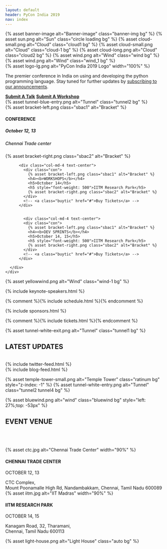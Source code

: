 ```yaml
---
layout: default
header: PyCon India 2019
nav: index
---
```


<section class="pycon-banner wrapper">
  {% asset banner-image alt="Banner-image" class="banner-img bg" %}
  {% asset sun.png alt="Sun" class="circle loading bg" %}
  {% asset cloud-small.png alt="Cloud" class="cloud1 bg" %}
  {% asset cloud-small.png alt="Cloud" class="cloud-1 bg" %}
  {% asset cloud-long.png alt="Cloud" class="cloud2 bg" %}
  {% asset wind.png alt="Wind" class="wind bg" %}
  {% asset wind.png alt="Wind" class="wind_1 bg" %}

  <div class="container">
    <div class="row">
      <div class="col-md-6"></div>
      <div class="col-md-6">
        <div class="pycon-banner-text">
          <div class="text-center conference">
            {% asset logo-lg.png alt="PyCon India 2019 Logo" width="100%" %}
            <p>
              The premier conference in India on using and
              developing the python programming language. Stay tuned
              for further updates by <a
              href="https://goo.gl/forms/GdtTebWL7mn3oKtW2">subscribing
              to our announcements</a>.
            </p>
          </div>
          <div class="text-center pycon-speakers-img dwd-buyticket" style="position: relative;">
            <a href="https://in.pycon.org/cfp/2019/proposals/" class="dwd-link"><b>Submit A Talk</b></a>
            <a href="https://in.pycon.org/cfp/workshops-2019/proposals/" class="dwd-link"><b>Submit A Workshop</b></a>
          </div>
        </div>
      </div>
    </div>
  </div>
  {% asset tunnel-blue-entry.png alt="Tunnel" class="tunnel2 bg" %}
</section>

<section class="pycon-counter wrapper">
  <div class="counter">
    <div class="container">
      <div class="row text-center wow fadeInDown">
          <div class="col-md-4 text-center">
            <div class="con">
              {% asset bracket-left.png class="sbac1" alt="Bracket" %}
              <h4><b>CONFERENCE</b></h4>
              <h5>October 12, 13</h5>
              <h5 style="font-weight: 500">Chennai Trade center</h5>
              {% asset bracket-right.png class="sbac2" alt="Bracket" %}
            </div>
            <!-- <a class="buytic" href="#">Buy Tickets</a> -->
          </div>

          <div class="col-md-4 text-center">
            <div class="con">
              {% asset bracket-left.png class="sbac1" alt="Bracket" %}
              <h4><b>WORKSHOPS</b></h4>
              <h5>October 14</h5>
              <h5 style="font-weight: 500">IITM Research Park</h5>
              {% asset bracket-right.png class="sbac2" alt="Bracket" %}
            </div>
            <!-- <a class="buytic" href="#">Buy Tickets</a> -->
          </div>


            <div class="col-md-4 text-center">
            <div class="con">
              {% asset bracket-left.png class="sbac1" alt="Bracket" %}
              <h4><b>DEV SPRINTS</b></h4>
              <h5>October 14, 15</h5>
              <h5 style="font-weight: 500">IITM Research Park</h5>
              {% asset bracket-right.png class="sbac2" alt="Bracket" %}
            </div>
            <!-- <a class="buytic" href="#">Buy Tickets</a> -->
          </div>

      </div>
    </div>
  </div>

  {% asset yellowwind.png alt="Wind" class="wind-1 bg" %}
</section>

{% include keynote-speakers.html %}

{% comment %}{% include schedule.html %}{% endcomment %}

{% include sponsors.html %}

{% comment %}{% include tickets.html %}{% endcomment %}

<section class="latest-updates wrapper">
  {% asset tunnel-white-exit.png alt="Tunnel" class="tunnel1 bg" %}

  <div class="wow fadeIn">
    <div class="col-md-12 text-center">
      <h1>LATEST UPDATES</h1>
    </div>
  </div>
  <br />
  <div class="container">
    <div class="row wow fadeIn">
      <div class="col-md-10 col-md-offset-1">
        <div class="col-md-6">
          <div class="updates">
            <!-- <h4>Tweets</h4> -->
            {% include twitter-feed.html %}
          </div>
        </div>
        <div class="col-md-6">
          {% include blog-feed.html %}
        </div>
      </div>
    </div>
  </div>

  {% asset temple-tower-small.png alt="Temple Tower" class="ratinum bg" style="z-index: -1" %}
  {% asset tunnel-white-entry.png alt="Tunnel" class="tunnel2 tunnel4 bg" %}
</section>

<section class="pycon-tab events-venue wrapper" >
  {% asset bluewind.png alt="wind" class="bluewind bg" style="left: 27%;top: -53px" %}
  <div class="row wow fadeIn">
    <div class="col-md-12 text-center">
      <h1>EVENT VENUE</h1>
    </div>
  </div>
  <br /><br /><br />
  <div class="container">
    <div class="row wow fadeIn">
      <div class="col-md-10 col-md-offset-1">
        <div class="col-md-6">
          <div class="event-venue trade1 text-center">
            {% asset ctc.jpg alt="Chennai Trade Center" width="90%" %}
            <div class="bg-color"></div>
          </div>
          <div class="address">
            <h4><b>CHENNAI TRADE CENTER</b></h4>
            <p>OCTOBER 12, 13</p>
            <span>CTC Complex,<br /> Mount Poonamalle High Rd, Nandambakkam, Chennai, Tamil Nadu 600089</span>
            <!-- <div style="position: relative;">
              <a href="#" class="dwd-link">VIEW LOCATION</a>
            </div> -->
          </div>
        </div>
        <div class="col-md-6">
          <div class="event-venue trade2 text-center">
            {% asset iitm.jpg alt="IIT Madras" width="90%" %}
            <div class="bg-color"></div>
          </div>
          <div class="address">
            <h4><b>IITM RESEARCH PARK</b></h4>
            <p>OCTOBER 14, 15</p>
            <span>Kanagam Road, 32, Tharamani,<br />Chennai, Tamil Nadu 600113</span>
            <!-- <div style="position: relative;">
              <a href="#" class="dwd-link">VIEW LOCATION</a>
            </div> -->
          </div>
        </div>
      </div>
    </div>
  </div>

  {% asset light-house.png alt="Light House" class="auto bg" %}
</section>
